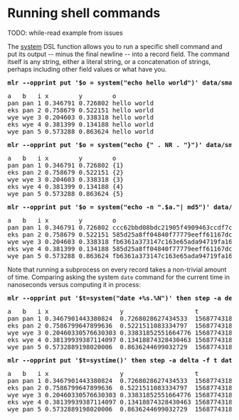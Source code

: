 <!---  PLEASE DO NOT EDIT DIRECTLY. EDIT THE .md.in FILE PLEASE. --->
# Running shell commands

TODO: while-read example from issues

The [system](reference-dsl.md#system) DSL function allows you to run a specific shell command and put its output -- minus the final newline -- into a record field. The command itself is any string, either a literal string, or a concatenation of strings, perhaps including other field values or what have you.

<pre class="pre-highlight-in-pair">
<b>mlr --opprint put '$o = system("echo hello world")' data/small</b>
</pre>
<pre class="pre-non-highlight-in-pair">
a   b   i x        y        o
pan pan 1 0.346791 0.726802 hello world
eks pan 2 0.758679 0.522151 hello world
wye wye 3 0.204603 0.338318 hello world
eks wye 4 0.381399 0.134188 hello world
wye pan 5 0.573288 0.863624 hello world
</pre>

<pre class="pre-highlight-in-pair">
<b>mlr --opprint put '$o = system("echo {" . NR . "}")' data/small</b>
</pre>
<pre class="pre-non-highlight-in-pair">
a   b   i x        y        o
pan pan 1 0.346791 0.726802 {1}
eks pan 2 0.758679 0.522151 {2}
wye wye 3 0.204603 0.338318 {3}
eks wye 4 0.381399 0.134188 {4}
wye pan 5 0.573288 0.863624 {5}
</pre>

<pre class="pre-highlight-in-pair">
<b>mlr --opprint put '$o = system("echo -n ".$a."| md5")' data/small</b>
</pre>
<pre class="pre-non-highlight-in-pair">
a   b   i x        y        o
pan pan 1 0.346791 0.726802 ccc62bbd08bdc21905f4909463ccdf7c
eks pan 2 0.758679 0.522151 585d25a8ff04840f77779eeff61167dc
wye wye 3 0.204603 0.338318 fb6361a373147c163e65ada94719fa16
eks wye 4 0.381399 0.134188 585d25a8ff04840f77779eeff61167dc
wye pan 5 0.573288 0.863624 fb6361a373147c163e65ada94719fa16
</pre>

Note that running a subprocess on every record takes a non-trivial amount of time. Comparing asking the system `date` command for the current time in nanoseconds versus computing it in process:

<!--- hard-coded, not live-code, since %N doesn't exist on all platforms -->

<pre class="pre-highlight-in-pair">
<b>mlr --opprint put '$t=system("date +%s.%N")' then step -a delta -f t data/small</b>
</pre>
<pre class="pre-non-highlight-in-pair">
a   b   i x                   y                   t                    t_delta
pan pan 1 0.3467901443380824  0.7268028627434533  1568774318.513903817 0
eks pan 2 0.7586799647899636  0.5221511083334797  1568774318.514722876 0.000819
wye wye 3 0.20460330576630303 0.33831852551664776 1568774318.515618046 0.000895
eks wye 4 0.38139939387114097 0.13418874328430463 1568774318.516547441 0.000929
wye pan 5 0.5732889198020006  0.8636244699032729  1568774318.517518828 0.000971
</pre>

<pre class="pre-highlight-in-pair">
<b>mlr --opprint put '$t=systime()' then step -a delta -f t data/small</b>
</pre>
<pre class="pre-non-highlight-in-pair">
a   b   i x                   y                   t                 t_delta
pan pan 1 0.3467901443380824  0.7268028627434533  1568774318.518699 0
eks pan 2 0.7586799647899636  0.5221511083334797  1568774318.518717 0.000018
wye wye 3 0.20460330576630303 0.33831852551664776 1568774318.518723 0.000006
eks wye 4 0.38139939387114097 0.13418874328430463 1568774318.518727 0.000004
wye pan 5 0.5732889198020006  0.8636244699032729  1568774318.518730 0.000003
</pre>
